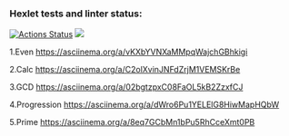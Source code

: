 ### Hexlet tests and linter status:
[![Actions Status](https://github.com/IlnazKamalov/java-project-lvl1/workflows/hexlet-check/badge.svg)](https://github.com/IlnazKamalov/java-project-lvl1/actions)
<a href="https://codeclimate.com/github/IlnazKamalov/app/maintainability"><img src="https://api.codeclimate.com/v1/badges/a0a8ae5cdfbb9acbcd8b/maintainability" /></a>

1.Even
https://asciinema.org/a/vKXbYVNXaMMpqWajchGBhkigi

2.Calc
https://asciinema.org/a/C2olXvinJNFdZrjM1VEMSKrBe

3.GCD
https://asciinema.org/a/02bgtzpxC08FaOL5kB2ZzxfCJ

4.Progression
https://asciinema.org/a/dWro6Pu1YELElG8HiwMapHQbW

5.Prime
https://asciinema.org/a/8eq7GCbMn1bPu5RhCceXmt0PB